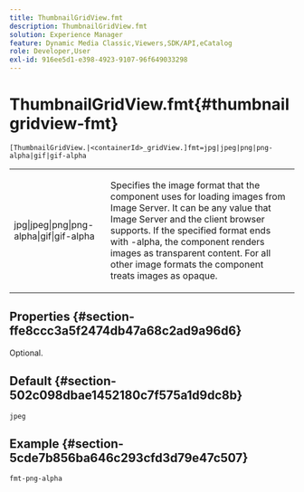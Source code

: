 ```yaml
---
title: ThumbnailGridView.fmt
description: ThumbnailGridView.fmt
solution: Experience Manager
feature: Dynamic Media Classic,Viewers,SDK/API,eCatalog
role: Developer,User
exl-id: 916ee5d1-e398-4923-9107-96f649033298
---
```

# ThumbnailGridView.fmt{#thumbnailgridview-fmt}

 `[ThumbnailGridView.|<containerId>_gridView.]fmt=jpg|jpeg|png|png-alpha|gif|gif-alpha`

<table id="table_4620F51BD77149FDB68F1FBECC443801"> 
 <tbody> 
  <tr> 
   <td> <p> <span class="codeph"> jpg|jpeg|png|png-alpha|gif|gif-alpha</span> </p> </td> 
   <td> <p>Specifies the image format that the component uses for loading images from Image Server. It can be any value that Image Server and the client browser supports. If the specified format ends with <span class="codeph"> -alpha</span>, the component renders images as transparent content. For all other image formats the component treats images as opaque. </p> </td> 
  </tr> 
 </tbody> 
</table>

## Properties {#section-ffe8ccc3a5f2474db47a68c2ad9a96d6}

Optional.

## Default {#section-502c098dbae1452180c7f575a1d9dc8b}

`jpeg`

## Example {#section-5cde7b856ba646c293cfd3d79e47c507}

`fmt-png-alpha`
